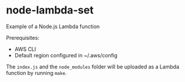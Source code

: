 
# node-lambda-set

Example of a Node.js Lambda function

Prerequisites:

* AWS CLI
* Default region configured in ~/.aws/config

The `index.js` and the `node_modules` folder will be uploaded as a Lambda
function by running `make`.


